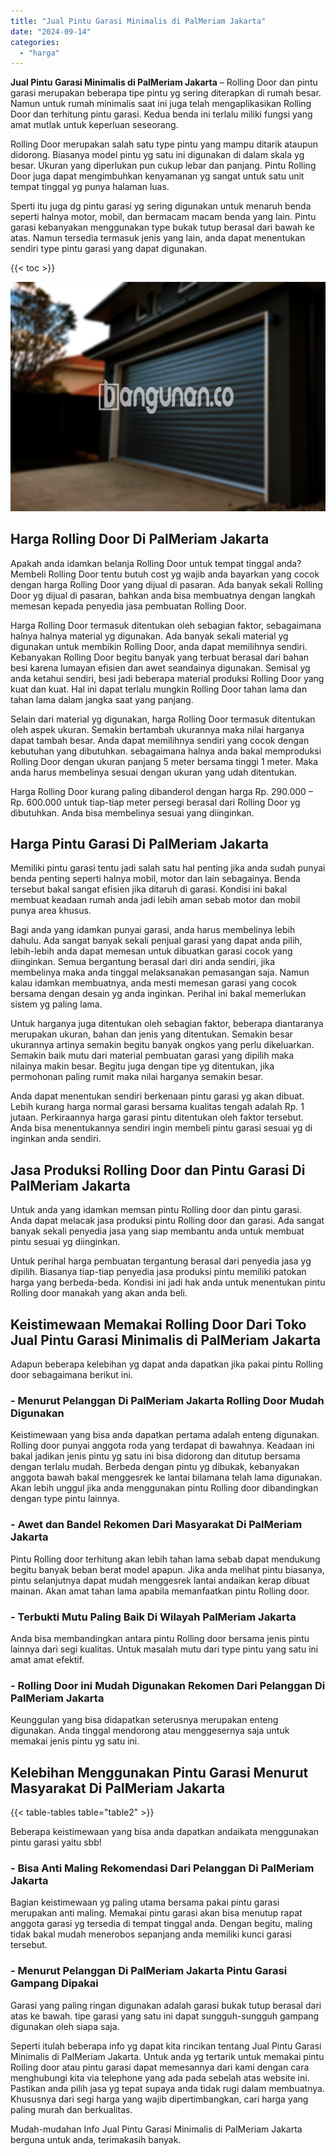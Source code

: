 ```yaml
---
title: "Jual Pintu Garasi Minimalis di PalMeriam Jakarta"
date: "2024-09-14"
categories: 
  - "harga"
---
```


**Jual Pintu Garasi Minimalis di PalMeriam Jakarta** – Rolling Door dan pintu garasi merupakan beberapa tipe pintu yg sering diterapkan di rumah besar. Namun untuk rumah minimalis saat ini juga telah mengaplikasikan Rolling Door dan terhitung pintu garasi. Kedua benda ini terlalu miliki fungsi yang amat mutlak untuk keperluan seseorang.

Rolling Door merupakan salah satu type pintu yang mampu ditarik ataupun didorong. Biasanya model pintu yg satu ini digunakan di dalam skala yg besar. Ukuran yang diperlukan pun cukup lebar dan panjang. Pintu Rolling Door juga dapat mengimbuhkan kenyamanan yg sangat untuk satu unit tempat tinggal yg punya halaman luas.

Sperti itu juga dg pintu garasi yg sering digunakan untuk menaruh benda seperti halnya motor, mobil, dan bermacam macam benda yang lain. Pintu garasi kebanyakan menggunakan type bukak tutup berasal dari bawah ke atas. Namun tersedia termasuk jenis yang lain, anda dapat menentukan sendiri type pintu garasi yang dapat digunakan.

{{< toc >}}

![Jual Pintu Garasi Minimalis di PalMeriam Jakarta](/images/pintu-garasi-45.png)

## Harga Rolling Door Di PalMeriam Jakarta

Apakah anda idamkan belanja Rolling Door untuk tempat tinggal anda? Membeli Rolling Door tentu butuh cost yg wajib anda bayarkan yang cocok dengan harga Rolling Door yang dijual di pasaran. Ada banyak sekali Rolling Door yg dijual di pasaran, bahkan anda bisa membuatnya dengan langkah memesan kepada penyedia jasa pembuatan Rolling Door.

Harga Rolling Door termasuk ditentukan oleh sebagian faktor, sebagaimana halnya halnya material yg digunakan. Ada banyak sekali material yg digunakan untuk membikin Rolling Door, anda dapat memilihnya sendiri. Kebanyakan Rolling Door begitu banyak yang terbuat berasal dari bahan besi karena lumayan efisien dan awet seandainya digunakan. Semisal yg anda ketahui sendiri, besi jadi beberapa material produksi Rolling Door yang kuat dan kuat. Hal ini dapat terlalu mungkin Rolling Door tahan lama dan tahan lama dalam jangka saat yang panjang.

Selain dari material yg digunakan, harga Rolling Door termasuk ditentukan oleh aspek ukuran. Semakin bertambah ukurannya maka nilai harganya dapat tambah besar. Anda dapat memilihnya sendiri yang cocok dengan kebutuhan yang dibutuhkan. sebagaimana halnya anda bakal memproduksi Rolling Door dengan ukuran panjang 5 meter bersama tinggi 1 meter. Maka anda harus membelinya sesuai dengan ukuran yang udah ditentukan.

Harga Rolling Door kurang paling dibanderol dengan harga Rp. 290.000 – Rp. 600.000 untuk tiap-tiap meter persegi berasal dari Rolling Door yg dibutuhkan. Anda bisa membelinya sesuai yang diinginkan.

## Harga Pintu Garasi Di PalMeriam Jakarta

Memiliki pintu garasi tentu jadi salah satu hal penting jika anda sudah punyai benda penting seperti halnya mobil, motor dan lain sebagainya. Benda tersebut bakal sangat efisien jika ditaruh di garasi. Kondisi ini bakal membuat keadaan rumah anda jadi lebih aman sebab motor dan mobil punya area khusus.

Bagi anda yang idamkan punyai garasi, anda harus membelinya lebih dahulu. Ada sangat banyak sekali penjual garasi yang dapat anda pilih, lebih-lebih anda dapat memesan untuk dibuatkan garasi cocok yang diinginkan. Semua bergantung berasal dari diri anda sendiri, jika membelinya maka anda tinggal melaksanakan pemasangan saja. Namun kalau idamkan membuatnya, anda mesti memesan garasi yang cocok bersama dengan desain yg anda inginkan. Perihal ini bakal memerlukan sistem yg paling lama.

Untuk harganya juga ditentukan oleh sebagian faktor, beberapa diantaranya merupakan ukuran, bahan dan jenis yang ditentukan. Semakin besar ukurannya artinya semakin begitu banyak ongkos yang perlu dikeluarkan. Semakin baik mutu dari material pembuatan garasi yang dipilih maka nilainya makin besar. Begitu juga dengan tipe yg ditentukan, jika permohonan paling rumit maka nilai harganya semakin besar.

Anda dapat menentukan sendiri berkenaan pintu garasi yg akan dibuat. Lebih kurang harga normal garasi bersama kualitas tengah adalah Rp. 1 jutaan. Perkiraannya harga garasi pintu ditentukan oleh faktor tersebut. Anda bisa menentukannya sendiri ingin membeli pintu garasi sesuai yg di inginkan anda sendiri.

## Jasa Produksi Rolling Door dan Pintu Garasi Di PalMeriam Jakarta

Untuk anda yang idamkan memsan pintu Rolling door dan pintu garasi. Anda dapat melacak jasa produksi pintu Rolling door dan garasi. Ada sangat banyak sekali penyedia jasa yang siap membantu anda untuk membuat pintu sesuai yg diinginkan.

Untuk perihal harga pembuatan tergantung berasal dari penyedia jasa yg dipilih. Biasanya tiap-tiap penyedia jasa produksi pintu memiliki patokan harga yang berbeda-beda. Kondisi ini jadi hak anda untuk menentukan pintu Rolling door manakah yang akan anda beli.

## Keistimewaan Memakai Rolling Door Dari Toko Jual Pintu Garasi Minimalis di PalMeriam Jakarta

Adapun beberapa kelebihan yg dapat anda dapatkan jika pakai pintu Rolling door sebagaimana berikut ini.

### \- Menurut Pelanggan Di PalMeriam Jakarta Rolling Door Mudah Digunakan

Keistimewaan yang bisa anda dapatkan pertama adalah enteng digunakan. Rolling door punyai anggota roda yang terdapat di bawahnya. Keadaan ini bakal jadikan jenis pintu yg satu ini bisa didorong dan ditutup bersama dengan terlalu mudah. Berbeda dengan pintu yg dibukak, kebanyakan anggota bawah bakal menggesrek ke lantai bilamana telah lama digunakan. Akan lebih unggul jika anda menggunakan pintu Rolling door dibandingkan dengan type pintu lainnya.

### \- Awet dan Bandel Rekomen Dari Masyarakat Di PalMeriam Jakarta

Pintu Rolling door terhitung akan lebih tahan lama sebab dapat mendukung begitu banyak beban berat model apapun. Jika anda melihat pintu biasanya, pintu selanjutnya dapat mudah menggesrek lantai andaikan kerap dibuat mainan. Akan amat tahan lama apabila memanfaatkan pintu Rolling door.

### \- Terbukti Mutu Paling Baik Di Wilayah PalMeriam Jakarta

Anda bisa membandingkan antara pintu Rolling door bersama jenis pintu lainnya dari segi kualitas. Untuk masalah mutu dari type pintu yang satu ini amat amat efektif.

### \- Rolling Door ini Mudah Digunakan Rekomen Dari Pelanggan Di PalMeriam Jakarta

Keunggulan yang bisa didapatkan seterusnya merupakan enteng digunakan. Anda tinggal mendorong atau menggesernya saja untuk memakai jenis pintu yg satu ini.

## Kelebihan Menggunakan Pintu Garasi Menurut Masyarakat Di PalMeriam Jakarta

{{< table-tables table="table2" >}}

Beberapa keistimewaan yang bisa anda dapatkan andaikata menggunakan pintu garasi yaitu sbb!

### \- Bisa Anti Maling Rekomendasi Dari Pelanggan Di PalMeriam Jakarta

Bagian keistimewaan yg paling utama bersama pakai pintu garasi merupakan anti maling. Memakai pintu garasi akan bisa menutup rapat anggota garasi yg tersedia di tempat tinggal anda. Dengan begitu, maling tidak bakal mudah menerobos sepanjang anda memiliki kunci garasi tersebut.

### \- Menurut Pelanggan Di PalMeriam Jakarta Pintu Garasi Gampang Dipakai

Garasi yang paling ringan digunakan adalah garasi bukak tutup berasal dari atas ke bawah. tipe garasi yang satu ini dapat sungguh-sungguh gampang digunakan oleh siapa saja.

Seperti itulah beberapa info yg dapat kita rincikan tentang Jual Pintu Garasi Minimalis di PalMeriam Jakarta. Untuk anda yg tertarik untuk memakai pintu Rolling door atau pintu garasi dapat memesannya dari kami dengan cara menghubungi kita via telephone yang ada pada sebelah atas website ini. Pastikan anda pilih jasa yg tepat supaya anda tidak rugi dalam membuatnya. Khususnya dari segi harga yang wajib dipertimbangkan, cari harga yang paling murah dan berkualitas.

Mudah-mudahan Info Jual Pintu Garasi Minimalis di PalMeriam Jakarta berguna untuk anda, terimakasih banyak.
